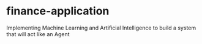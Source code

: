 # finance-application
Implementing Machine Learning and Artificial Intelligence to build a system that will act like an Agent
